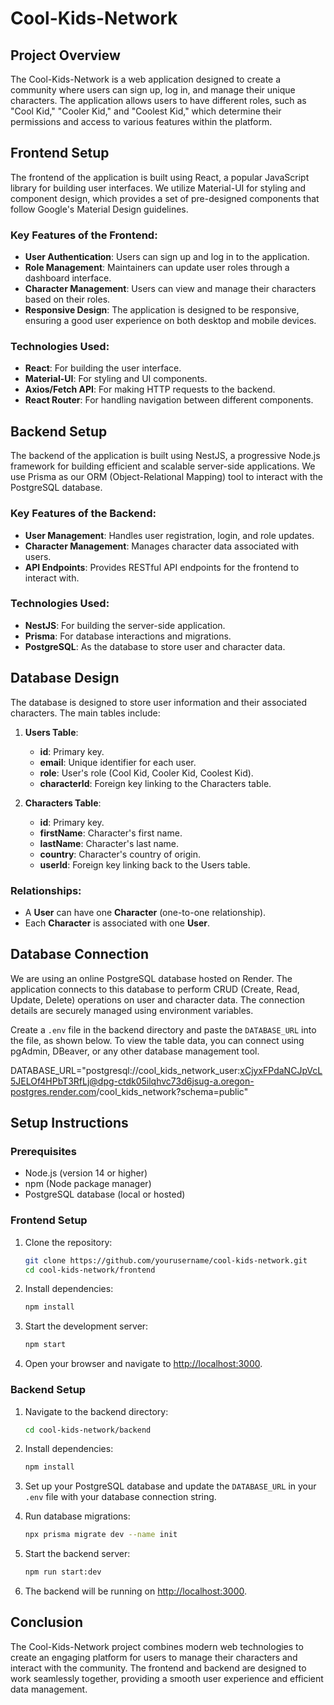 # Cool-Kids-Network

## Project Overview
The Cool-Kids-Network is a web application designed to create a community where users can sign up, log in, and manage their unique characters. The application allows users to have different roles, such as "Cool Kid," "Cooler Kid," and "Coolest Kid," which determine their permissions and access to various features within the platform. 

## Frontend Setup
The frontend of the application is built using React, a popular JavaScript library for building user interfaces. We utilize Material-UI for styling and component design, which provides a set of pre-designed components that follow Google's Material Design guidelines. 

### Key Features of the Frontend:
- **User Authentication**: Users can sign up and log in to the application.
- **Role Management**: Maintainers can update user roles through a dashboard interface.
- **Character Management**: Users can view and manage their characters based on their roles.
- **Responsive Design**: The application is designed to be responsive, ensuring a good user experience on both desktop and mobile devices.

### Technologies Used:
- **React**: For building the user interface.
- **Material-UI**: For styling and UI components.
- **Axios/Fetch API**: For making HTTP requests to the backend.
- **React Router**: For handling navigation between different components.

## Backend Setup
The backend of the application is built using NestJS, a progressive Node.js framework for building efficient and scalable server-side applications. We use Prisma as our ORM (Object-Relational Mapping) tool to interact with the PostgreSQL database.

### Key Features of the Backend:
- **User Management**: Handles user registration, login, and role updates.
- **Character Management**: Manages character data associated with users.
- **API Endpoints**: Provides RESTful API endpoints for the frontend to interact with.

### Technologies Used:
- **NestJS**: For building the server-side application.
- **Prisma**: For database interactions and migrations.
- **PostgreSQL**: As the database to store user and character data.

## Database Design
The database is designed to store user information and their associated characters. The main tables include:

1. **Users Table**:
   - **id**: Primary key.
   - **email**: Unique identifier for each user.
   - **role**: User's role (Cool Kid, Cooler Kid, Coolest Kid).
   - **characterId**: Foreign key linking to the Characters table.

2. **Characters Table**:
   - **id**: Primary key.
   - **firstName**: Character's first name.
   - **lastName**: Character's last name.
   - **country**: Character's country of origin.
   - **userId**: Foreign key linking back to the Users table.

### Relationships:
- A **User** can have one **Character** (one-to-one relationship).
- Each **Character** is associated with one **User**.

## Database Connection
We are using an online PostgreSQL database hosted on Render. The application connects to this database to perform CRUD (Create, Read, Update, Delete) operations on user and character data. The connection details are securely managed using environment variables.

Create a `.env` file in the backend directory and paste the `DATABASE_URL` into the file, as shown below. To view the table data, you can connect using pgAdmin, DBeaver, or any other database management tool.

DATABASE_URL="postgresql://cool_kids_network_user:xCjyxFPdaNCJpVcL5JELOf4HPbT3RfLj@dpg-ctdk05ilqhvc73d6jsug-a.oregon-postgres.render.com/cool_kids_network?schema=public"



## Setup Instructions

### Prerequisites
- Node.js (version 14 or higher)
- npm (Node package manager)
- PostgreSQL database (local or hosted)

### Frontend Setup
1. Clone the repository:
   ```bash
   git clone https://github.com/yourusername/cool-kids-network.git
   cd cool-kids-network/frontend
   ```

2. Install dependencies:
   ```bash
   npm install
   ```

3. Start the development server:
   ```bash
   npm start
   ```

4. Open your browser and navigate to [http://localhost:3000](http://localhost:3000).

### Backend Setup
1. Navigate to the backend directory:
   ```bash
   cd cool-kids-network/backend
   ```

2. Install dependencies:
   ```bash
   npm install
   ```

3. Set up your PostgreSQL database and update the `DATABASE_URL` in your `.env` file with your database connection string.

4. Run database migrations:
   ```bash
   npx prisma migrate dev --name init
   ```

5. Start the backend server:
   ```bash
   npm run start:dev
   ```

6. The backend will be running on [http://localhost:3000](http://localhost:3000).

## Conclusion
The Cool-Kids-Network project combines modern web technologies to create an engaging platform for users to manage their characters and interact with the community. The frontend and backend are designed to work seamlessly together, providing a smooth user experience and efficient data management.
